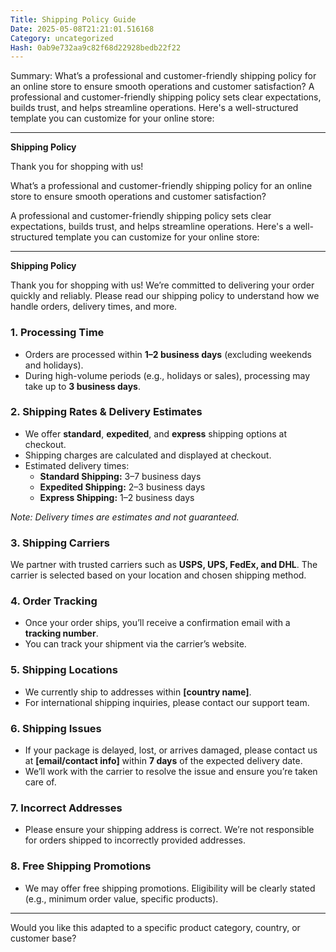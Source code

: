 ```yaml
---
Title: Shipping Policy Guide
Date: 2025-05-08T21:21:01.516168
Category: uncategorized
Hash: 0ab9e732aa9c82f68d22928bedb22f22
---
```

Summary: What’s a professional and customer-friendly shipping policy for an online store to ensure smooth operations and customer satisfaction? A professional and customer-friendly shipping policy sets clear expectations, builds trust, and helps streamline operations. Here's a well-structured template you can customize for your online store:

---

**Shipping Policy**

Thank you for shopping with us!

What’s a professional and customer-friendly shipping policy for an online store to ensure smooth operations and customer satisfaction?

A professional and customer-friendly shipping policy sets clear expectations, builds trust, and helps streamline operations. Here's a well-structured template you can customize for your online store:

---

**Shipping Policy**

Thank you for shopping with us! We’re committed to delivering your order quickly and reliably. Please read our shipping policy to understand how we handle orders, delivery times, and more.

### 1. **Processing Time**
- Orders are processed within **1–2 business days** (excluding weekends and holidays).
- During high-volume periods (e.g., holidays or sales), processing may take up to **3 business days**.

### 2. **Shipping Rates & Delivery Estimates**
- We offer **standard**, **expedited**, and **express** shipping options at checkout.
- Shipping charges are calculated and displayed at checkout.
- Estimated delivery times:
  - **Standard Shipping:** 3–7 business days
  - **Expedited Shipping:** 2–3 business days
  - **Express Shipping:** 1–2 business days

*Note: Delivery times are estimates and not guaranteed.*

### 3. **Shipping Carriers**
We partner with trusted carriers such as **USPS, UPS, FedEx, and DHL**. The carrier is selected based on your location and chosen shipping method.

### 4. **Order Tracking**
- Once your order ships, you’ll receive a confirmation email with a **tracking number**.
- You can track your shipment via the carrier’s website.

### 5. **Shipping Locations**
- We currently ship to addresses within **[country name]**.
- For international shipping inquiries, please contact our support team.

### 6. **Shipping Issues**
- If your package is delayed, lost, or arrives damaged, please contact us at **[email/contact info]** within **7 days** of the expected delivery date.
- We’ll work with the carrier to resolve the issue and ensure you’re taken care of.

### 7. **Incorrect Addresses**
- Please ensure your shipping address is correct. We’re not responsible for orders shipped to incorrectly provided addresses.

### 8. **Free Shipping Promotions**
- We may offer free shipping promotions. Eligibility will be clearly stated (e.g., minimum order value, specific products).

---

Would you like this adapted to a specific product category, country, or customer base?